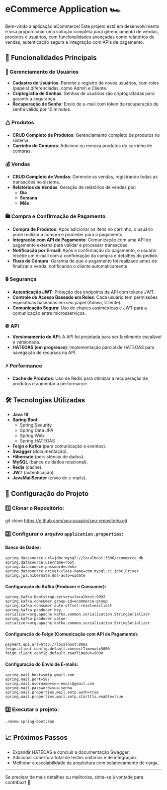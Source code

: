 # eCommerce Application 🏎️

Bem-vindo à aplicação eCommerce! Este projeto está em desenvolvimento e visa proporcionar uma solução completa para gerenciamento de vendas, produtos e usuários, com funcionalidades avançadas como relatórios de vendas, autenticação segura e integração com APIs de pagamento.

## 🧩 Funcionalidades Principais

### 👤 Gerenciamento de Usuários

- **Cadastro de Usuários**: Permite o registro de novos usuários, com roles (papéis) diferenciadas, como Admin e Cliente.
- **Criptografia de Senhas**: Senhas de usuários são criptografadas para garantir a segurança.
- **Recuperação de Senha**: Envio de e-mail com token de recuperação de senha válido por 10 minutos.

### 🛆 Produtos

- **CRUD Completo de Produtos**: Gerenciamento completo de produtos no sistema.
- **Carrinho de Compras**: Adicione ou remova produtos do carrinho de compras.

### 💰 Vendas

- **CRUD Completo de Vendas**: Gerencie as vendas, registrando todas as transações no sistema.
- **Relatórios de Vendas**: Geração de relatórios de vendas por:
  - **Dia**
  - **Semana**
  - **Mês**

### 🛍️ Compra e Confirmação de Pagamento

- **Compra de Produtos**: Após adicionar os itens no carrinho, o usuário pode realizar a compra e proceder para o pagamento.
- **Integração com API de Pagamento**: Comunicação com uma API de pagamento externa para validar e processar transações.
- **Notificação por E-mail**: Após a confirmação do pagamento, o usuário recebe um e-mail com a confirmação da compra e detalhes do pedido. 
- **Fluxo de Compra**: Garantia de que o pagamento foi realizado antes de finalizar a venda, notificando o cliente automaticamente.

### 🔒 Segurança

- **Autenticação JWT**: Proteção dos endpoints da API com tokens JWT.
- **Controle de Acesso Baseado em Roles**: Cada usuário tem permissões específicas baseadas em seu papel (Admin, Cliente).
- **Comunicação Segura**: Uso de chaves assimétricas e JWT para a comunicação entre microsserviços.

### 🌐 API

- **Versionamento de API**: A API foi projetada para ser facilmente escalável e versionada.
- **HATEOAS (em progresso)**: Implementação parcial de HATEOAS para navegação de recursos na API.

### ⚡ Performance

- **Cache de Produtos**: Uso de Redis para otimizar a recuperação de produtos e aumentar a performance.

## 🛠️ Tecnologias Utilizadas

- **Java 19**
- **Spring Boot**:
  - Spring Security
  - Spring Data JPA
  - Spring Web
  - Spring HATEOAS
- **Feign e Kafka** (para comunicação e eventos).
- **Swagger** (documentação).
- **Hibernate** (persistência de dados).
- **MySQL** (banco de dados relacional).
- **Redis** (cache).
- **JWT** (autenticação).
- **JavaMailSender** (envio de e-mails).

## 🚧 Configuração do Projeto

### 1️⃣ Clonar o Repositório:


git clone https://github.com/seu-usuario/seu-repositorio.git

### 2️⃣ Configurar o arquivo `application.properties`:

#### Banco de Dados:

```properties
spring.datasource.url=jdbc:mysql://localhost:3306/ecommerce_db
spring.datasource.username=root
spring.datasource.password=senha
spring.datasource.driver-class-name=com.mysql.cj.jdbc.Driver
spring.jpa.hibernate.ddl-auto=update
```

#### Configuração do Kafka (Producer e Consumer):

```properties
spring.kafka.bootstrap-servers=localhost:9092
spring.kafka.consumer.group-id=ecommerce-group
spring.kafka.consumer.auto-offset-reset=earliest
spring.kafka.producer.key-serializer=org.apache.kafka.common.serialization.StringSerializer
spring.kafka.producer.value-serializer=org.apache.kafka.common.serialization.StringSerializer

```

#### Configuração do Feign (Comunicação com API de Pagamento):

```properties
payment.api.url=http://localhost:8082
feign.client.config.default.connectTimeout=5000
feign.client.config.default.readTimeout=5000
```

#### Configuração do Envio de E-mails:

```properties
spring.mail.host=smtp.gmail.com
spring.mail.port=587
spring.mail.username=seu-email@gmail.com
spring.mail.password=sua-senha
spring.mail.properties.mail.smtp.auth=true
spring.mail.properties.mail.smtp.starttls.enable=true
```

### 3️⃣ Executar o projeto:

```sh
./mvnw spring-boot:run
```

## 📈 Próximos Passos

- Expandir HATEOAS e concluir a documentação Swagger.
- Adicionar cobertura total de testes unitários e de integração.
- Melhorar a escalabilidade da arquitetura com balanceamento de carga.

---

Se precisar de mais detalhes ou melhorias, sinta-se à vontade para contribuir! 🚀

